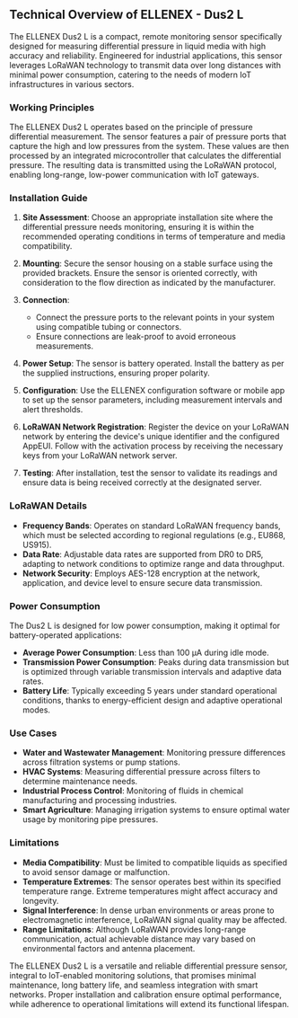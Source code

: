 ## Technical Overview of ELLENEX - Dus2 L

The ELLENEX Dus2 L is a compact, remote monitoring sensor specifically designed for measuring differential pressure in liquid media with high accuracy and reliability. Engineered for industrial applications, this sensor leverages LoRaWAN technology to transmit data over long distances with minimal power consumption, catering to the needs of modern IoT infrastructures in various sectors.

### Working Principles

The ELLENEX Dus2 L operates based on the principle of pressure differential measurement. The sensor features a pair of pressure ports that capture the high and low pressures from the system. These values are then processed by an integrated microcontroller that calculates the differential pressure. The resulting data is transmitted using the LoRaWAN protocol, enabling long-range, low-power communication with IoT gateways.

### Installation Guide

1. **Site Assessment**: Choose an appropriate installation site where the differential pressure needs monitoring, ensuring it is within the recommended operating conditions in terms of temperature and media compatibility.
   
2. **Mounting**: Secure the sensor housing on a stable surface using the provided brackets. Ensure the sensor is oriented correctly, with consideration to the flow direction as indicated by the manufacturer.

3. **Connection**: 
   - Connect the pressure ports to the relevant points in your system using compatible tubing or connectors. 
   - Ensure connections are leak-proof to avoid erroneous measurements.

4. **Power Setup**: The sensor is battery operated. Install the battery as per the supplied instructions, ensuring proper polarity.

5. **Configuration**: Use the ELLENEX configuration software or mobile app to set up the sensor parameters, including measurement intervals and alert thresholds.

6. **LoRaWAN Network Registration**: Register the device on your LoRaWAN network by entering the device's unique identifier and the configured AppEUI. Follow with the activation process by receiving the necessary keys from your LoRaWAN network server.

7. **Testing**: After installation, test the sensor to validate its readings and ensure data is being received correctly at the designated server.

### LoRaWAN Details

- **Frequency Bands**: Operates on standard LoRaWAN frequency bands, which must be selected according to regional regulations (e.g., EU868, US915).
- **Data Rate**: Adjustable data rates are supported from DR0 to DR5, adapting to network conditions to optimize range and data throughput.
- **Network Security**: Employs AES-128 encryption at the network, application, and device level to ensure secure data transmission.

### Power Consumption

The Dus2 L is designed for low power consumption, making it optimal for battery-operated applications:
- **Average Power Consumption**: Less than 100 μA during idle mode.
- **Transmission Power Consumption**: Peaks during data transmission but is optimized through variable transmission intervals and adaptive data rates.
- **Battery Life**: Typically exceeding 5 years under standard operational conditions, thanks to energy-efficient design and adaptive operational modes.

### Use Cases

- **Water and Wastewater Management**: Monitoring pressure differences across filtration systems or pump stations.
- **HVAC Systems**: Measuring differential pressure across filters to determine maintenance needs.
- **Industrial Process Control**: Monitoring of fluids in chemical manufacturing and processing industries.
- **Smart Agriculture**: Managing irrigation systems to ensure optimal water usage by monitoring pipe pressures.

### Limitations

- **Media Compatibility**: Must be limited to compatible liquids as specified to avoid sensor damage or malfunction.
- **Temperature Extremes**: The sensor operates best within its specified temperature range. Extreme temperatures might affect accuracy and longevity.
- **Signal Interference**: In dense urban environments or areas prone to electromagnetic interference, LoRaWAN signal quality may be affected.
- **Range Limitations**: Although LoRaWAN provides long-range communication, actual achievable distance may vary based on environmental factors and antenna placement.

The ELLENEX Dus2 L is a versatile and reliable differential pressure sensor, integral to IoT-enabled monitoring solutions, that promises minimal maintenance, long battery life, and seamless integration with smart networks. Proper installation and calibration ensure optimal performance, while adherence to operational limitations will extend its functional lifespan.
